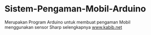 # Sistem-Pengaman-Mobil-Arduino

Merupakan Program Arduino untuk membuat pengaman Mobil menggunakan sensor Sharp selengkapnya www.kabib.net
